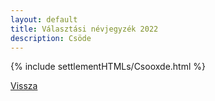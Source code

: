 ```yaml
---
layout: default
title: Választási névjegyzék 2022
description: Csöde
---
```


{% include settlementHTMLs/Csooxde.html %}

[Vissza](../)